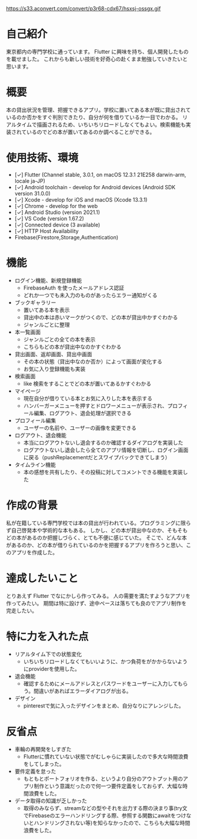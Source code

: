 
https://s33.aconvert.com/convert/p3r68-cdx67/hsxsj-ossgx.gif


# 自己紹介

東京都内の専門学校に通っています。
Flutter に興味を持ち、個人開発したものを載せました。
これからも新しい技術を好奇心の赴くまま勉強していきたいと思います。

# 概要

本の貸出状況を管理、把握できるアプリ。学校に置いてある本が既に貸出されているのか否かをすぐ判別できたり、自分が何を借りているか一目でわかる。
リアルタイムで描画されるため、いちいちリロードしなくてもよい。検索機能も実装されているのでどの本が置いてあるのか調べることができる。

# 使用技術、環境
- [✓] Flutter (Channel stable, 3.0.1, on macOS 12.3.1 21E258 darwin-arm, locale ja-JP)
- [✓] Android toolchain - develop for Android devices (Android SDK version 31.0.0)
- [✓] Xcode - develop for iOS and macOS (Xcode 13.3.1)
- [✓] Chrome - develop for the web
- [✓] Android Studio (version 2021.1)
- [✓] VS Code (version 1.67.2)
- [✓] Connected device (3 available)
- [✓] HTTP Host Availability
- Firebase(Firestore,Storage,Authentication)

# 機能
- ログイン機能、新規登録機能
  - FirebaseAuth を使ったメールアドレス認証
  - どれか一つでも未入力のものがあったらエラー通知がくる
- ブックギャラリー
  - 置いてある本を表示
  - 貸出中の本は赤いマークがつくので、どの本が貸出中かすぐわかる
  - ジャンルごとに整理
- 本一覧画面
  - ジャンルごとの全ての本を表示
  - こちらもどの本が貸出中なのかすぐわかる
- 貸出画面、返却画面、貸出中画面
  - その本の状態（貸出中なのか否か）によって画面が変化する
  - お気に入り登録機能も実装
- 検索画面
  - like 検索をすることでどの本が置いてあるかすぐわかる
- マイページ
  - 現在自分が借りている本とお気に入りした本を表示する
  - ハンバーガーメニューを押すとドロワーメニューが表示され、プロフィール編集、ログアウト、退会処理が選択できる
- プロフィール編集
  - ユーザーの名前や、ユーザーの画像を変更できる 
- ログアウト、退会機能
  - 本当にログアウトないし退会するのか確認するダイアログを実装した
  - ログアウトないし退会したら全てのアプリ情報を切断し、ログイン画面に戻る（pushReplacementだとスワイプバックできてしまう）
- タイムライン機能
  - 本の感想を共有したり、その投稿に対してコメントできる機能を実装した
# 作成の背景
私が在籍している専門学校では本の貸出が行われている。プログラミングに限らず自己啓発本や学術的な本もある。
しかし、どの本が貸出中なのか、そもそもどの本があるのか把握しづらく、とても不便に感じていた。
そこで、どんな本があるのか、どの本が借りられているのかを把握するアプリを作ろうと思い、このアプリを作成した。
# 達成したいこと
とりあえず Flutter でなにかしら作ってみる。
人の需要を満たすようなアプリを作ってみたい。
期間は特に設けず、途中ペースは落ちても良のでアプリ制作を完走したい。
# 特に力を入れた点
- リアルタイム下での状態変化
  - いちいちリロードしなくてもいいように、かつ負荷をがかからないようにproviderを使用した。 
- 退会機能  
  - 確認するためにメールアドレスとパスワードをユーザーに入力してもらう。間違いがあればエラーダイアログが出る。
- デザイン
  - pinterestで気に入ったデザインをまとめ、自分なりにアレンジした。

# 反省点
- 車輪の再開発をしすぎた
  - Flutterに慣れていない状態でがむしゃらに実装したので多大な時間浪費をしてしまった。
- 要件定義を怠った
  - もともとポートフォリオを作る、というより自分のアウトプット用のアプリ制作という意識だったので何一つ要件定義をしておらず、大幅な時間浪費をした。
- データ取得の知識が乏しかった
  - 取得のみならず、streamなどの型やそれを出力する際の決まり事(try文でFirebaseのエラーハンドリングする際、参照する関数にawaitをつけないとハンドリングされない等)を知らなかったので、こちらも大幅な時間浪費をした。
